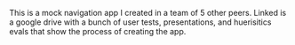 This is a mock navigation app I created in a team of 5 other peers. Linked is a google drive with a bunch of user tests, presentations, and huerisitics evals that show the process of creating the app.
